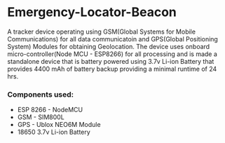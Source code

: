 # Emergency-Locator-Beacon
A tracker device operating using GSM(Global Systems for Mobile Communications) for all data communicatoin and GPS(Global Positioning System) Modules for obtaining Geolocation. The device uses onboard micro-controller(Node MCU - ESP8266) for all processing and is made a standalone device that is battery powered using 3.7v Li-ion Battery that provides 4400 mAh of battery backup providing a minimal runtime of 24 hrs. 

### Components used:
 - ESP 8266 - NodeMCU
 - GSM - SIM800L
 - GPS - Ublox NEO6M Module
 - 18650 3.7v Li-ion Battery
